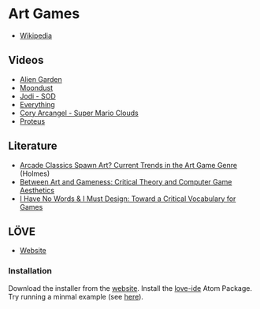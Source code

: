 # Art Games

- [Wikipedia](https://en.wikipedia.org/wiki/Art_game)

## Videos

- [Alien Garden](https://www.youtube.com/watch?v=3eeOA6_gtg8)
- [Moondust](https://www.youtube.com/watch?v=mzVIEnTfclY)
- [Jodi - SOD](https://www.youtube.com/watch?v=24KQiy0U_Uk)
- [Everything](https://www.youtube.com/watch?v=JYHp8LwBUzo)
- [Cory Arcangel - Super Mario Clouds](https://www.youtube.com/watch?v=fCmAD0TwGcQ)
- [Proteus](https://www.youtube.com/watch?v=rpkpuoq6y9s)

## Literature

- [Arcade Classics Spawn Art? Current Trends in the Art Game Genre](https://web.archive.org/web/20130420092835/http://hypertext.rmit.edu.au/dac/papers/Holmes.pdf) (Holmes)
- [Between Art and Gameness: Critical Theory and Computer Game Aesthetics](https://www.researchgate.net/publication/249715889_Between_Art_and_Gameness_Critical_Theory_and_Computer_Game_Aesthetics)
- [I Have No Words & I Must Design: Toward a Critical Vocabulary for Games](http://www.digra.org/digital-library/publications/i-have-no-words-i-must-design-toward-a-critical-vocabulary-for-games/)

## LÖVE

- [Website](https://love2d.org/)

### Installation

Download the installer from the [website](https://love2d.org/).
Install the [love-ide](https://atom.io/packages/love-ide) Atom Package.
Try running a minmal example (see [here](https://love2d.org/wiki/Getting_Started)).